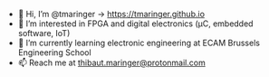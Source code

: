 - 👋 Hi, I’m @tmaringer -> https://tmaringer.github.io
- 👀 I’m interested in FPGA and digital electronics (µC, embedded software, IoT)
- 🌱 I’m currently learning electronic engineering at ECAM Brussels Engineering School
- 📫 Reach me at thibaut.maringer@protonmail.com

<!---
titimar16/titimar16 is a ✨ special ✨ repository because its `README.md` (this file) appears on your GitHub profile.
You can click the Preview link to take a look at your changes.
--->
